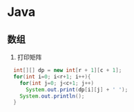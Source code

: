 # Java

## 数组
1. 打印矩阵
```java
  int[][] dp = new int[r + 1][c + 1];
  for(int i=0; i<r+1; i++){
    for(int j=0; j<c+1; j++)
      System.out.print(dp[i][j] + ' ');
    System.out.println();
  }
```
